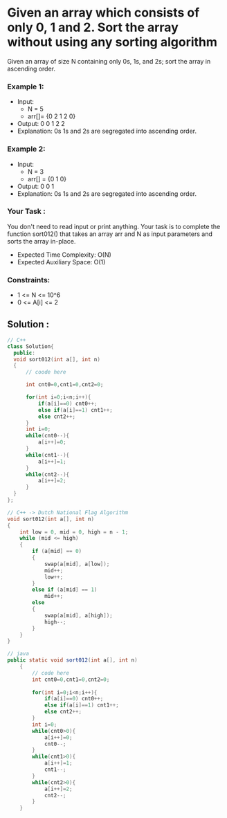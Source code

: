 # Given an array which consists of only 0, 1 and 2. Sort the array without using any sorting algorithm

Given an array of size N containing only 0s, 1s, and 2s; sort the array in ascending order.

### Example 1:

- Input: 
  - N = 5
  - arr[]= {0 2 1 2 0}
- Output:
  0 0 1 2 2
- Explanation:
0s 1s and 2s are segregated 
into ascending order.

### Example 2:

- Input: 
  - N = 3
  - arr[] = {0 1 0}
- Output:
0 0 1
- Explanation:
0s 1s and 2s are segregated 
into ascending order.

### **Your Task :**
You don't need to read input or print anything. Your task is to complete the function sort012() that takes an array arr and N as input parameters and sorts the array in-place.

- Expected Time Complexity: O(N)
- Expected Auxiliary Space: O(1)

### Constraints:
- 1 <= N <= 10^6
- 0 <= A[i] <= 2

## Solution :

```C++
// C++
class Solution{
  public:
  void sort012(int a[], int n)
  {
      // coode here 

      int cnt0=0,cnt1=0,cnt2=0;

      for(int i=0;i<n;i++){
          if(a[i]==0) cnt0++;
          else if(a[i]==1) cnt1++;
          else cnt2++;
      }
      int i=0;
      while(cnt0--){
          a[i++]=0;
      }
      while(cnt1--){
          a[i++]=1;
      }
      while(cnt2--){
          a[i++]=2;
      }
  }
};
```

```C++
// C++ -> Dutch National Flag Algorithm
void sort012(int a[], int n)
{
    int low = 0, mid = 0, high = n - 1;
    while (mid <= high)
    {
        if (a[mid] == 0)
        {
            swap(a[mid], a[low]);
            mid++;
            low++;
        }
        else if (a[mid] == 1)
            mid++;
        else
        {
            swap(a[mid], a[high]);
            high--;
        }
    }
}
```

```Java
// java
public static void sort012(int a[], int n)
    {
        // code here 
        int cnt0=0,cnt1=0,cnt2=0;
        
        for(int i=0;i<n;i++){
            if(a[i]==0) cnt0++;
            else if(a[i]==1) cnt1++;
            else cnt2++;
        }
        int i=0;
        while(cnt0>0){
            a[i++]=0;
            cnt0--;
        }
        while(cnt1>0){
            a[i++]=1;
            cnt1--;
        }
        while(cnt2>0){
            a[i++]=2;
            cnt2--;
        }
    }
```
